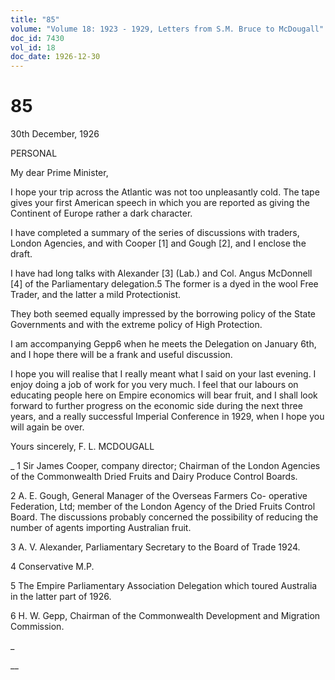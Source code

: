 ```yaml
---
title: "85"
volume: "Volume 18: 1923 - 1929, Letters from S.M. Bruce to McDougall"
doc_id: 7430
vol_id: 18
doc_date: 1926-12-30
---
```


# 85

30th December, 1926

PERSONAL

My dear Prime Minister,

I hope your trip across the Atlantic was not too unpleasantly cold. The tape gives your first American speech in which you are reported as giving the Continent of Europe rather a dark character.

I have completed a summary of the series of discussions with traders, London Agencies, and with Cooper [1] and Gough [2], and I enclose the draft.

I have had long talks with Alexander [3] (Lab.) and Col. Angus McDonnell [4] of the Parliamentary delegation.5 The former is a dyed in the wool Free Trader, and the latter a mild Protectionist.

They both seemed equally impressed by the borrowing policy of the State Governments and with the extreme policy of High Protection.

I am accompanying Gepp6 when he meets the Delegation on January 6th, and I hope there will be a frank and useful discussion.

I hope you will realise that I really meant what I said on your last evening. I enjoy doing a job of work for you very much. I feel that our labours on educating people here on Empire economics will bear fruit, and I shall look forward to further progress on the economic side during the next three years, and a really successful Imperial Conference in 1929, when I hope you will again be over.

Yours sincerely, F. L. MCDOUGALL 

_ 1 Sir James Cooper, company director; Chairman of the London Agencies of the Commonwealth Dried Fruits and Dairy Produce Control Boards.

2 A. E. Gough, General Manager of the Overseas Farmers Co- operative Federation, Ltd; member of the London Agency of the Dried Fruits Control Board. The discussions probably concerned the possibility of reducing the number of agents importing Australian fruit.

3 A. V. Alexander, Parliamentary Secretary to the Board of Trade 1924.

4 Conservative M.P.

5 The Empire Parliamentary Association Delegation which toured Australia in the latter part of 1926.

6 H. W. Gepp, Chairman of the Commonwealth Development and Migration Commission.

_

__
